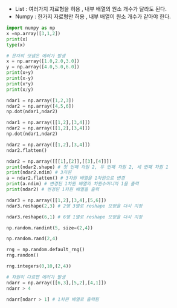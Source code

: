 - List : 여러가지 자료형을 허용 , 내부 배열의 원소 개수가 달라도 된다.
- Numpy : 한가지 자료형만 허용 , 내부 배열이 원소 개수가 같아야 한다.

```python
import numpy as np
x =np.array([3,1,2])
print(x)
type(x)
```

```python
# 문자의 덧셈은 에러가 발생
x = np.array([1.0,2.0,3.0])
y = np.array([4.0,5.0,6.0])
print(x+y)
print(x-y)
print(x*y)
print(x/y)
```

```python
ndar1 = np.array([1,2,3])
ndar2 = np.array([4,5,6])
np.dot(ndar1,ndar2)
```

```python
ndar1 = np.array([[1,2],[3,4]])
ndar2 = np.array([[1,2],[3,4]])
np.dot(ndar1,ndar2)
```

```python
ndar2 = np.array([[1,2],[3,4]])
ndar2.flatten()
```

```python
ndar2 = np.array([[[1],[2]],[[3],[4]]])
print(ndar2.shape) # 첫 번째 차원 2, 두 번째 차원 2, 세 번째 차원 1
print(ndar2.ndim) # 3차원   
a = ndar2.flatten() # 3차원 배열을 1차원으로 변경
print(a.ndim) # 변경된 1차원 배열의 차원수이니까 1을 출력
print(ndar2) # 변경된 1차원 배열을 출력
```

```python
ndar3 = np.array([[1,2],[3,4],[5,6]])
ndar3.reshape(2,3) # 2행 3열로 reshape 모양을 다시 지정
```

```python
ndar3.reshape(6,1) # 6행 1열로 reshape 모양을 다시 지정
```

```python
np.random.randint(5, size=(2,4))
```

```python
np.random.rand(2,4)
```

```python
rng = np.random.default_rng()
rng.random()
```

```python
rng.integers(0,10,(2,4))
```

```python
# 차원이 다르면 에러가 발생
ndarr = np.array([[6,3],[5,2],[4,1]])
ndarr > 4
```

```python
ndarr[ndarr > 1] # 1차원 배열로 출력됨
```